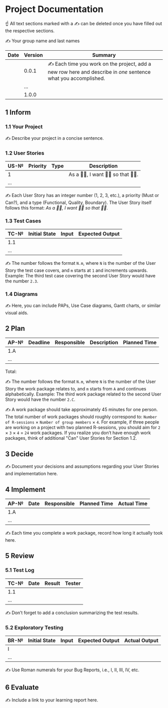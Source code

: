 # Project Documentation

☝️ All text sections marked with a ✍️ can be deleted once you have filled out the respective sections.

✍️ Your group name and last names

| Date  | Version | Summary                                                  |
| ----- | ------- | -------------------------------------------------------- |
|       | 0.0.1   | ✍️ Each time you work on the project, add a new row here and describe in *one* sentence what you accomplished. |
|       | ...     |                                                          |
|       | 1.0.0   |                                                          |

## 1 Inform

### 1.1 Your Project

✍️ Describe your project in a concise sentence.

### 1.2 User Stories

| US-№ | Priority       | Type  | Description                       |
| ---- | -------------- | ----  | --------------------------------- |
| 1    |                |       | As a 🤷‍♂️, I want 🤷‍♂️ so that 🤷‍♂️. |
| ...  |                |       |                                   |

✍️ Each User Story has an integer number (1, 2, 3, etc.), a priority (Must or Can?), and a type (Functional, Quality, Boundary). The User Story itself follows this format: *As a 🤷‍♂️, I want 🤷‍♂️ so that 🤷‍♂️*.

### 1.3 Test Cases

| TC-№ | Initial State | Input  | Expected Output   |
| ---- | ------------- | ------ | ----------------- |
| 1.1  |               |        |                   |
| ...  |               |        |                   |

✍️ The number follows the format `N.m`, where `N` is the number of the User Story the test case covers, and `m` starts at `1` and increments upwards. Example: The third test case covering the second User Story would have the number `2.3`.

### 1.4 Diagrams

✍️ Here, you can include PAPs, Use Case diagrams, Gantt charts, or similar visual aids.

## 2 Plan

| AP-№ | Deadline | Responsible | Description      | Planned Time |
| ---- | -------- | ----------- | ---------------- | ------------ |
| 1.A  |          |             |                  |              |
| ...  |          |             |                  |              |

Total: 

✍️ The number follows the format `N.m`, where `N` is the number of the User Story the work package relates to, and `m` starts from `A` and continues alphabetically. Example: The third work package related to the second User Story would have the number `2.C`.

✍️ A work package should take approximately 45 minutes for one person. The total number of work packages should roughly correspond to: `Number of R-sessions` × `Number of group members` × `4`. For example, if three people are working on a project with two planned R-sessions, you should aim for `2` × `3` × `4` = `24` work packages. If you realize you don’t have enough work packages, think of additional "Can" User Stories for Section 1.2.

## 3 Decide

✍️ Document your decisions and assumptions regarding your User Stories and implementation here.

## 4 Implement

| AP-№ | Date  | Responsible | Planned Time | Actual Time |
| ---- | ----- | ----------- | ------------ | ----------- |
| 1.A  |       |             |              |             |
| ...  |       |             |              |             |

✍️ Each time you complete a work package, record how long it actually took here.

## 5 Review

### 5.1 Test Log

| TC-№ | Date  | Result   | Tester |
| ---- | ----- | -------- | ------ |
| 1.1  |       |          |        |
| ...  |       |          |        |

✍️ Don’t forget to add a conclusion summarizing the test results.

### 5.2 Exploratory Testing

| BR-№ | Initial State | Input | Expected Output | Actual Output |
| ---- | ------------- | ----- | --------------- | ------------- |
| I    |               |       |                 |               |
| ...  |               |       |                 |               |

✍️ Use Roman numerals for your Bug Reports, i.e., I, II, III, IV, etc.

## 6 Evaluate

✍️ Include a link to your learning report here.

